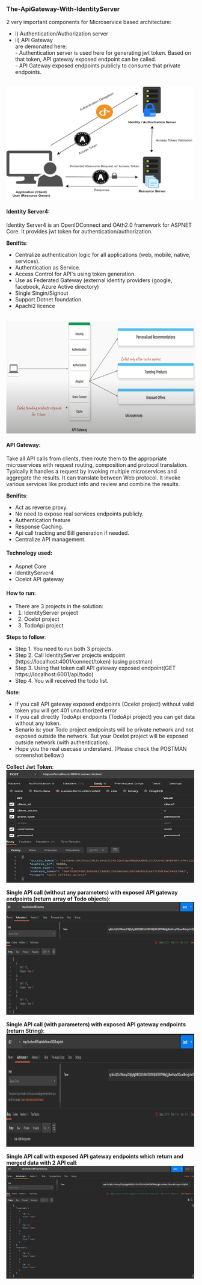 ### The-ApiGateway-With-IdentityServer
2 very important components for Microservice based architecture:
- i) Authentication/Authorization server
- ii) API Gateway
<br/>are demonated here:
<br/> - Authentication server is used here for generating jwt token. Based on that token, API gateway exposed endpoint can be called.
<br/> - API Gateway exposed endpoints publicly to consume that private endpoints.
<br/>
<img alt="IdentityServer4" src="https://github.com/habibsql/TheApiGatewayWithIdentityServer/blob/main/docs/identityserver4.png" height="300" width="500px">

#### Identity Server4:
Identity Server4 is an OpenIDConnect and OAth2.0 framework for ASPNET Core. It provides jwt token for authentication/authorization.

**Benifits**:
* Centralize authentication logic for all applications (web, mobile, native, services).
* Authentication as Service.
* Access Control for API's using token generation.
* Use as Federated Gateway (external identity providers (google, facebook, Azure Active directory)
* Single Singin/Signout
* Support Dotnet foundation.
* Apachi2 licence
<br>
<img alt="IdentityServer4" src="https://github.com/habibsql/TheApiGatewayWithIdentityServer/blob/main/docs/apigateway.jpg" height="300" width="600px">

#### API Gateway:
Take all API calls from clients, then route them to the appropriate microservices with request routing, composition
and  protocol translation. Typically it handles a request by invoking multiple microservices and aggregate the results.
It can translate between Web protocol. It invoke various services like product info and review and combine the results.

**Benifits**:
* Act as reverse proxy.
* No need to expose real services endpoints publicly.
* Authentication feature
* Response Caching.
* Api call tracking and Bill generation if needed.
* Centralize API management.

#### Technology used:
* Aspnet Core
* IdentityServer4
* Ocelot API gateway

#### How to run:
- There are 3 projects in the solution:
- 1) IdentityServer project
- 2) Ocelot project
- 3) TodoApi project

**Steps to follow**:
- Step 1. You need to run both 3 projects. 
- Step 2. Call IdentityServer projects endpoint (https://localhost:4001/connect/token) (using postman)
- Step 3. Using that token call API gateway exposed endpoint(GET https://localhost:6001/api/todo)
- Step 4. You will received the todo list.

**Note**: 
- If you call API gateway exposed endpoints (Ocelot project) without valid token you will get 401 unauthorized error
- If you call directly TodoApi endpoints (TodoApi project) you can get data without any token.
- Senario is: your Todo project endpoinsts will be private network and not exposed outside the network. But your Ocelot
project will be exposed outside network (with authentication).
- Hope you the real usecase understand. (Please check the POSTMAN screenshot bellow:)

**Collect Jwt Token**:
<br>
<img alt="Token" src="https://github.com/habibsql/TheApiGatewayWithIdentityServer/blob/main/docs/get-token.jpg" height="300" width="500px">

**Single API call (without any parameters) with exposed API gateway endpoints (return array of Todo objects)**:
<br>
<img alt="API-1" src="https://github.com/habibsql/TheApiGatewayWithIdentityServer/blob/main/docs/get1.jpg" height="300" width="500px">

**Single API call (with parameters) with exposed API gateway endpoints (return String)**:
<br>
<img alt="API-2" src="https://github.com/habibsql/TheApiGatewayWithIdentityServer/blob/main/docs/get2.jpg" height="300" width="500px">

**Single API call with exposed API gateway endpoints which return and merged data with 2 API call**:
<br>
<img alt="API-3" src="https://github.com/habibsql/TheApiGatewayWithIdentityServer/blob/main/docs/merge.jpg" height="300" width="500px"/>
